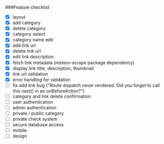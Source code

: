 ###Feature checklist
- [x] layout
- [x] add category
- [x] delete category
- [x] category select
- [x] category name edit
- [x] add link url
- [x] delete link url
- [x] edit link description
- [x] fetch link metadata (meteor-scrape package dependency)
- [x] display link title, description, thumbnail
- [x] link url validation
- [x] error handling for validation
- [ ] fix add link bug ("Route dispatch never rendered. Did you forget to call this.next() in an onBeforeAction?")
- [ ] category and link delete confirmation
- [ ] user authentication
- [ ] admin authentication
- [ ] private / public category
- [ ] private check system
- [ ] secure database access
- [ ] mobile
- [ ] design